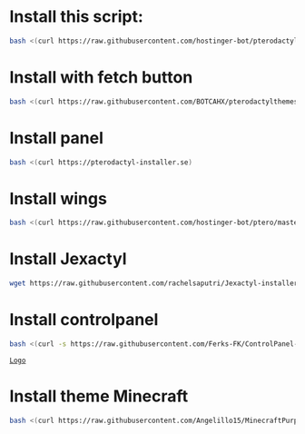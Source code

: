 
# Install this script:
```sh
bash <(curl https://raw.githubusercontent.com/hostinger-bot/pterodactylthemes/main/menu.sh)
```

# Install with fetch button
```sh
bash <(curl https://raw.githubusercontent.com/BOTCAHX/pterodactylthemes/main/install.sh)
```

# Install panel
```sh
bash <(curl https://pterodactyl-installer.se)
```

# Install wings
```sh
bash <(curl https://raw.githubusercontent.com/hostinger-bot/ptero/master/install-wings.sh)
```

# Install Jexactyl
```sh
wget https://raw.githubusercontent.com/rachelsaputri/Jexactyl-installer/main/jexa.sh && bash jexa.sh
```
# Install controlpanel
```sh
bash <(curl -s https://raw.githubusercontent.com/Ferks-FK/ControlPanel-Installer/development/install.sh)
```

[`Logo`](https://telegra.ph/file/6ea0c4589a33df89446d4.png)
# Install theme Minecraft
```sh
bash <(curl https://raw.githubusercontent.com/Angelillo15/MinecraftPurpleTheme/main/install.sh)
```
